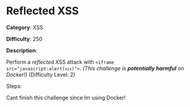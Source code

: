 # Reflected XSS

**Category**: XSS

**Difficulty**: 250

**Description**:

Perform a <i>reflected</i> XSS attack with <code>&lt;iframe src="javascript:alert(`xss`)"&gt;</code>. <em>(This challenge is <strong>potentially harmful</strong> on Docker!)</em> (Difficulty Level: 2)



Steps:

Cant finish this challenge since Im using Docker!
